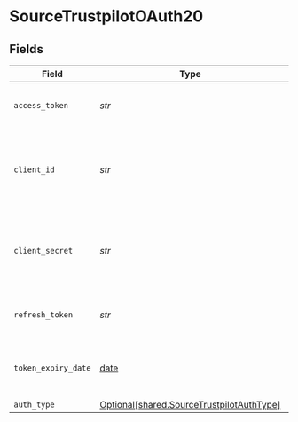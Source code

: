 # SourceTrustpilotOAuth20


## Fields

| Field                                                                                        | Type                                                                                         | Required                                                                                     | Description                                                                                  |
| -------------------------------------------------------------------------------------------- | -------------------------------------------------------------------------------------------- | -------------------------------------------------------------------------------------------- | -------------------------------------------------------------------------------------------- |
| `access_token`                                                                               | *str*                                                                                        | :heavy_check_mark:                                                                           | Access Token for making authenticated requests.                                              |
| `client_id`                                                                                  | *str*                                                                                        | :heavy_check_mark:                                                                           | The API key of the Trustpilot API application. (represents the OAuth Client ID)              |
| `client_secret`                                                                              | *str*                                                                                        | :heavy_check_mark:                                                                           | The Secret of the Trustpilot API application. (represents the OAuth Client Secret)           |
| `refresh_token`                                                                              | *str*                                                                                        | :heavy_check_mark:                                                                           | The key to refresh the expired access_token.                                                 |
| `token_expiry_date`                                                                          | [date](https://docs.python.org/3/library/datetime.html#date-objects)                         | :heavy_check_mark:                                                                           | The date-time when the access token should be refreshed.                                     |
| `auth_type`                                                                                  | [Optional[shared.SourceTrustpilotAuthType]](../../models/shared/sourcetrustpilotauthtype.md) | :heavy_minus_sign:                                                                           | N/A                                                                                          |